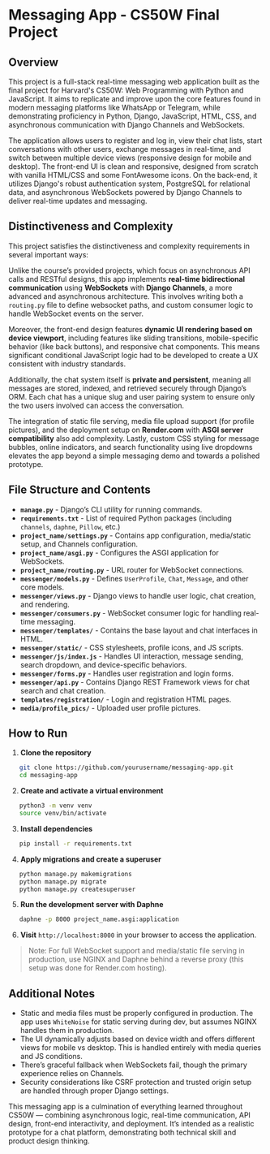 # Messaging App - CS50W Final Project

## Overview

This project is a full-stack real-time messaging web application built as the final project for Harvard's CS50W: Web Programming with Python and JavaScript. It aims to replicate and improve upon the core features found in modern messaging platforms like WhatsApp or Telegram, while demonstrating proficiency in Python, Django, JavaScript, HTML, CSS, and asynchronous communication with Django Channels and WebSockets.

The application allows users to register and log in, view their chat lists, start conversations with other users, exchange messages in real-time, and switch between multiple device views (responsive design for mobile and desktop). The front-end UI is clean and responsive, designed from scratch with vanilla HTML/CSS and some FontAwesome icons. On the back-end, it utilizes Django's robust authentication system, PostgreSQL for relational data, and asynchronous WebSockets powered by Django Channels to deliver real-time updates and messaging.

## Distinctiveness and Complexity

This project satisfies the distinctiveness and complexity requirements in several important ways:

Unlike the course’s provided projects, which focus on asynchronous API calls and RESTful designs, this app implements **real-time bidirectional communication** using **WebSockets** with **Django Channels**, a more advanced and asynchronous architecture. This involves writing both a `routing.py` file to define websocket paths, and custom consumer logic to handle WebSocket events on the server.

Moreover, the front-end design features **dynamic UI rendering based on device viewport**, including features like sliding transitions, mobile-specific behavior (like back buttons), and responsive chat components. This means significant conditional JavaScript logic had to be developed to create a UX consistent with industry standards.

Additionally, the chat system itself is **private and persistent**, meaning all messages are stored, indexed, and retrieved securely through Django’s ORM. Each chat has a unique slug and user pairing system to ensure only the two users involved can access the conversation.

The integration of static file serving, media file upload support (for profile pictures), and the deployment setup on **Render.com** with **ASGI server compatibility** also add complexity. Lastly, custom CSS styling for message bubbles, online indicators, and search functionality using live dropdowns elevates the app beyond a simple messaging demo and towards a polished prototype.

## File Structure and Contents

* **`manage.py`** - Django’s CLI utility for running commands.
* **`requirements.txt`** - List of required Python packages (including `channels`, `daphne`, `Pillow`, etc.)
* **`project_name/settings.py`** - Contains app configuration, media/static setup, and Channels configuration.
* **`project_name/asgi.py`** - Configures the ASGI application for WebSockets.
* **`project_name/routing.py`** - URL router for WebSocket connections.
* **`messenger/models.py`** - Defines `UserProfile`, `Chat`, `Message`, and other core models.
* **`messenger/views.py`** - Django views to handle user logic, chat creation, and rendering.
* **`messenger/consumers.py`** - WebSocket consumer logic for handling real-time messaging.
* **`messenger/templates/`** - Contains the base layout and chat interfaces in HTML.
* **`messenger/static/`** - CSS stylesheets, profile icons, and JS scripts.
* **`messenger/js/index.js`** - Handles UI interaction, message sending, search dropdown, and device-specific behaviors.
* **`messenger/forms.py`** - Handles user registration and login forms.
* **`messenger/api.py`** - Contains Django REST Framework views for chat search and chat creation.
* **`templates/registration/`** - Login and registration HTML pages.
* **`media/profile_pics/`** - Uploaded user profile pictures.

## How to Run

1. **Clone the repository**

```bash
   git clone https://github.com/yourusername/messaging-app.git
   cd messaging-app
```

2. **Create and activate a virtual environment**

```bash
   python3 -m venv venv
   source venv/bin/activate
```

3. **Install dependencies**

```bash
   pip install -r requirements.txt
```

4. **Apply migrations and create a superuser**

```bash
   python manage.py makemigrations
   python manage.py migrate
   python manage.py createsuperuser
```

5. **Run the development server with Daphne**

```bash
   daphne -p 8000 project_name.asgi:application
```

6. **Visit** `http://localhost:8000` in your browser to access the application.

> Note: For full WebSocket support and media/static file serving in production, use NGINX and Daphne behind a reverse proxy (this setup was done for Render.com hosting).

## Additional Notes

* Static and media files must be properly configured in production. The app uses `WhiteNoise` for static serving during dev, but assumes NGINX handles them in production.
* The UI dynamically adjusts based on device width and offers different views for mobile vs desktop. This is handled entirely with media queries and JS conditions.
* There’s graceful fallback when WebSockets fail, though the primary experience relies on Channels.
* Security considerations like CSRF protection and trusted origin setup are handled through proper Django settings.

This messaging app is a culmination of everything learned throughout CS50W — combining asynchronous logic, real-time communication, API design, front-end interactivity, and deployment. It’s intended as a realistic prototype for a chat platform, demonstrating both technical skill and product design thinking.
